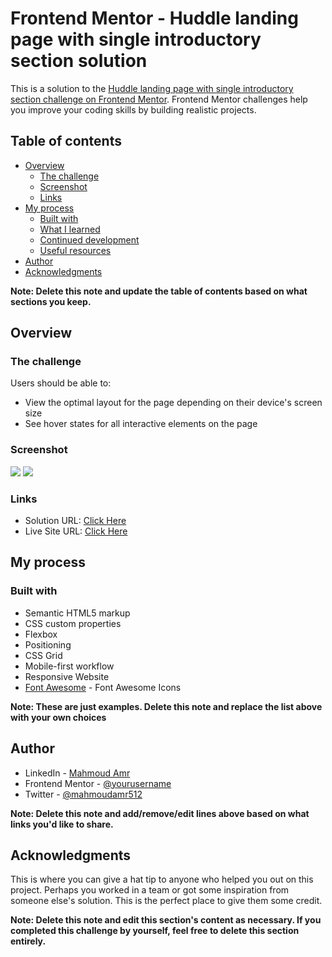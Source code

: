 # Frontend Mentor - Huddle landing page with single introductory section solution

This is a solution to the [Huddle landing page with single introductory section challenge on Frontend Mentor](https://www.frontendmentor.io/challenges/huddle-landing-page-with-a-single-introductory-section-B_2Wvxgi0). Frontend Mentor challenges help you improve your coding skills by building realistic projects. 

## Table of contents

- [Overview](#overview)
  - [The challenge](#the-challenge)
  - [Screenshot](#screenshot)
  - [Links](#links)
- [My process](#my-process)
  - [Built with](#built-with)
  - [What I learned](#what-i-learned)
  - [Continued development](#continued-development)
  - [Useful resources](#useful-resources)
- [Author](#author)
- [Acknowledgments](#acknowledgments)

**Note: Delete this note and update the table of contents based on what sections you keep.**

## Overview

### The challenge

Users should be able to:

- View the optimal layout for the page depending on their device's screen size
- See hover states for all interactive elements on the page

### Screenshot

![](./screenshot-desktop.png)
![](./screenshot-mobile.png)


### Links

- Solution URL: [Click Here](https://your-solution-url.com)
- Live Site URL: [Click Here](https://your-live-site-url.com)

## My process

### Built with

- Semantic HTML5 markup
- CSS custom properties
- Flexbox
- Positioning
- CSS Grid
- Mobile-first workflow
- Responsive Website 
- [Font Awesome](https://fontawesome.com/) - Font Awesome Icons

**Note: These are just examples. Delete this note and replace the list above with your own choices**


## Author

- LinkedIn - [Mahmoud Amr](https://www.linkedin.com/in/mahmoud-a-46818913b/)
- Frontend Mentor - [@yourusername](https://www.frontendmentor.io/profile/mahmoudamr512)
- Twitter - [@mahmoudamr512](https://www.twitter.com/mahmoudamr512)

**Note: Delete this note and add/remove/edit lines above based on what links you'd like to share.**

## Acknowledgments

This is where you can give a hat tip to anyone who helped you out on this project. Perhaps you worked in a team or got some inspiration from someone else's solution. This is the perfect place to give them some credit.

**Note: Delete this note and edit this section's content as necessary. If you completed this challenge by yourself, feel free to delete this section entirely.**
